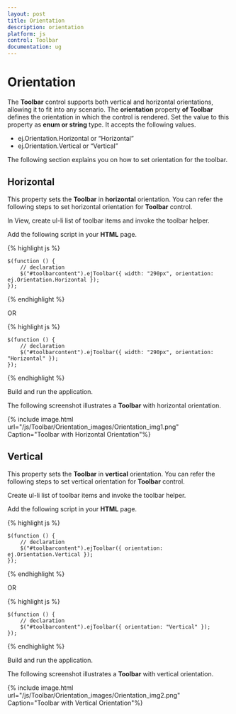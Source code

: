 ```yaml
---
layout: post
title: Orientation
description: orientation
platform: js
control: Toolbar
documentation: ug
---
```


# Orientation

The **Toolbar** control supports both vertical and horizontal orientations, allowing it to fit into any scenario. The **orientation** property **of Toolbar** defines the orientation in which the control is rendered. Set the value to this property as **enum or string** type. It accepts the following values.

* ej.Orientation.Horizontal or “Horizontal”
* ej.Orientation.Vertical  or “Vertical”

The following section explains you on how to set orientation for the toolbar.

## Horizontal

This property sets the **Toolbar** in **horizontal** orientation. You can refer the following steps to set horizontal orientation for **Toolbar** control.

In View, create ul-li list of toolbar items and invoke the toolbar helper.

Add the following script in your **HTML** page.

{% highlight js %}

    $(function () {
        // declaration
        $("#toolbarcontent").ejToolbar({ width: "290px", orientation: ej.Orientation.Horizontal });
    });

{% endhighlight %}

OR

{% highlight js %}

    $(function () {
        // declaration            
        $("#toolbarcontent").ejToolbar({ width: "290px", orientation: "Horizontal" });
    });

{% endhighlight %}

Build and run the application.

The following screenshot illustrates a **Toolbar** with horizontal orientation.

{% include image.html url="/js/Toolbar/Orientation_images/Orientation_img1.png" Caption="Toolbar with Horizontal Orientation"%}

## Vertical

This property sets the **Toolbar** in **vertical** orientation. You can refer the following steps to set vertical orientation for **Toolbar** control.

Create ul-li list of toolbar items and invoke the toolbar helper.

Add the following script in your **HTML** page.


{% highlight js %}

    $(function () {
        // declaration
        $("#toolbarcontent").ejToolbar({ orientation: ej.Orientation.Vertical });
    });

{% endhighlight %}

OR

{% highlight js %}

    $(function () {
        // declaration
        $("#toolbarcontent").ejToolbar({ orientation: "Vertical" });
    });

{% endhighlight %}


Build and run the application.

The following screenshot illustrates a **Toolbar** with vertical orientation.

{% include image.html url="/js/Toolbar/Orientation_images/Orientation_img2.png" Caption="Toolbar with Vertical Orientation"%}
